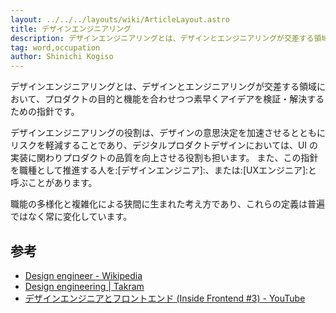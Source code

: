 ```yaml
---
layout: ../../../layouts/wiki/ArticleLayout.astro
title: デザインエンジニアリング
description: デザインエンジニアリングとは、デザインとエンジニアリングが交差する領域における課題解決の指針です。
tag: word,occupation
author: Shinichi Kogiso
---
```


デザインエンジニアリングとは、デザインとエンジニアリングが交差する領域において、プロダクトの目的と機能を合わせつつ素早くアイデアを検証・解決するための指針です。

デザインエンジニアリングの役割は、デザインの意思決定を加速させるとともにリスクを軽減することであり、デジタルプロダクトデザインにおいては、UI の実装に関わりプロダクトの品質を向上させる役割も担います。
また、この指針を職種として推進する人を:[デザインエンジニア]:、または:[UXエンジニア]:と呼ぶことがあります。

職能の多様化と複雑化による狭間に生まれた考え方であり、これらの定義は普遍ではなく常に変化しています。

## 参考

- [Design engineer - Wikipedia](https://en.wikipedia.org/wiki/Design_engineer)
- [Design engineering | Takram](https://ja.takram.com/careers/design-engineering)
- [デザインエンジニアとフロントエンド (Inside Frontend \#3) - YouTube](https://www.youtube.com/watch?v=wK9Y7bz2crQ)
